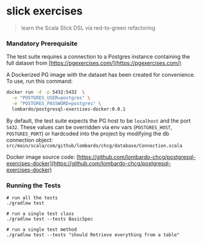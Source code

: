# slick exercises

> learn the Scala Slick DSL via red-to-green refactoring

### Mandatory Prerequisite

The test suite requires a connection to a Postgres instance containing the full dataset from [https://pgexercises.com/](https://pgexercises.com/)

A Dockerized PG image with the dataset has been created for convenience.  To use, run this command:

```sh
docker run -d -p 5432:5432  \
  -e "POSTGRES_USER=postgres" \
  -e "POSTGRES_PASSWORD=postgres" \
  lombardo/postgresql-exercises-docker:0.0.1
```

By default, the test suite expects the PG host to be `localhost` and the port `5432`.  These values can be overridden via env vars (`POSTGRES_HOST`, `POSTGRES_PORT`) or hardcoded into the project by modifying the db connection object: 
`src/main/scala/com/github/lombardo/chcg/database/Connection.scala` 

Docker image source code: [https://github.com/lombardo-chcg/postgresql-exercises-docker](https://github.com/lombardo-chcg/postgresql-exercises-docker)

### Running the Tests
```
# run all the tests
./gradlew test

# run a single test class
./gradlew test --tests BasicSpec

# run a single test method
./gradlew test --tests "should Retrieve everything from a table"
```
